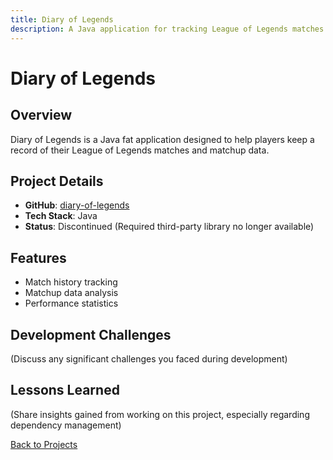 ```yaml
---
title: Diary of Legends
description: A Java application for tracking League of Legends matches and matchup data
---
```


# Diary of Legends

## Overview
Diary of Legends is a Java fat application designed to help players keep a record of their League of Legends matches and matchup data.

## Project Details
- **GitHub**: [diary-of-legends](https://github.com/PhyberApex/diary-of-legends)
- **Tech Stack**: Java
- **Status**: Discontinued (Required third-party library no longer available)

## Features
- Match history tracking
- Matchup data analysis
- Performance statistics

## Development Challenges
(Discuss any significant challenges you faced during development)

## Lessons Learned
(Share insights gained from working on this project, especially regarding dependency management)

[Back to Projects](./projects)
